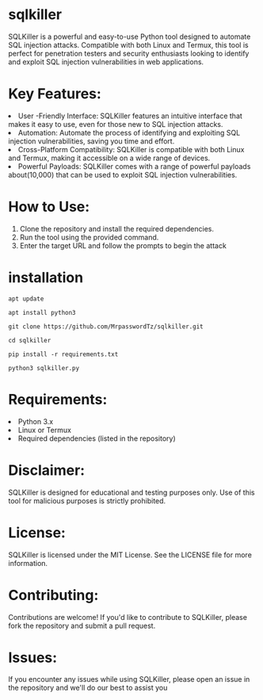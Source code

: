 # sqlkiller
SQLKiller is a powerful and easy-to-use Python tool designed to automate SQL injection attacks. Compatible with both Linux and Termux, this tool is perfect for penetration testers and security enthusiasts looking to identify and exploit SQL injection vulnerabilities in web applications.

# Key Features:

<li>User -Friendly Interface: SQLKiller features an intuitive interface that makes it easy to use, even for those new to SQL injection attacks.</li>

<li>Automation: Automate the process of identifying and exploiting SQL injection vulnerabilities, saving you time and effort.</li>

<li>Cross-Platform Compatibility: SQLKiller is compatible with both Linux and Termux, making it accessible on a wide range of devices.</li>

<li>Powerful Payloads: SQLKiller comes with a range of powerful payloads about(10,000) that can be used to exploit SQL injection vulnerabilities.</li>

# How to Use:
<ol>
<li>Clone the repository and install the required dependencies.</li>

<li>Run the tool using the provided command.</li>

<li>Enter the target URL and follow the prompts to begin the attack</li>
</ol>

# installation
```
apt update

apt install python3

git clone https://github.com/MrpasswordTz/sqlkiller.git

cd sqlkiller

pip install -r requirements.txt

python3 sqlkiller.py
```

# Requirements:

<li>Python 3.x</li>
<li>Linux or Termux</li>
<li>Required dependencies (listed in the repository)</li>

# Disclaimer:

SQLKiller is designed for educational and testing purposes only. Use of this tool for malicious purposes is strictly prohibited.

# License:

SQLKiller is licensed under the MIT License. See the LICENSE file for more information.

# Contributing:

Contributions are welcome! If you'd like to contribute to SQLKiller, please fork the repository and submit a pull request.

# Issues:

If you encounter any issues while using SQLKiller, please open an issue in the repository and we'll do our best to assist you
